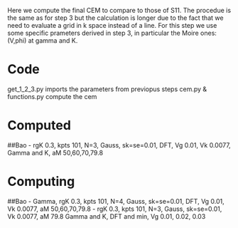 Here we compute the final CEM to compare to those of S11. The procedue is the same as for step 3
but the calculation is longer due to the fact that we need to evaluate a grid in k space instead
of a line. 
For this step we use some specific prameters derived in step 3, in particular the Moire ones: 
(V,phi) at gamma and K.

# Code
get_1_2_3.py    imports the parameters from previopus steps
cem.py & functions.py       compute the cem

# Computed
##Bao
    - rgK 0.3, kpts 101, N=3, Gauss, sk=se=0.01, DFT, Vg 0.01, Vk 0.0077,
      Gamma and K, aM 50,60,70,79.8
    

# Computing
##Bao
    - Gamma, rgK 0.3, kpts 101, N=4, Gauss, sk=se=0.01, DFT, Vg 0.01, Vk 0.0077,
        aM 50,60,70,79.8
    - rgK 0.3, kpts 101, N=3, Gauss, sk=se=0.01, Vk 0.0077, aM 79.8
        Gamma and K, DFT and min, Vg 0.01, 0.02, 0.03
